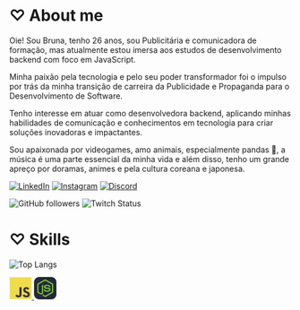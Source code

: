 # ♡ About me
Oie! Sou Bruna, tenho 26 anos, sou Publicitária e comunicadora de formação,  mas atualmente estou imersa aos estudos de desenvolvimento backend com foco em JavaScript.

Minha paixão pela tecnologia e pelo seu poder transformador foi o impulso por trás da minha transição de carreira da Publicidade e Propaganda para o Desenvolvimento de Software. 

Tenho interesse em atuar como desenvolvedora backend, aplicando minhas habilidades de comunicação e conhecimentos em tecnologia para criar soluções inovadoras e impactantes.

Sou apaixonada por videogames, amo animais, especialmente pandas 🐼, a música é uma parte essencial da minha vida e além disso, tenho um grande apreço por doramas, animes e pela cultura coreana e japonesa. 

[![LinkedIn](https://img.shields.io/badge/LinkedIn-000?style=for-the-badge&logo=linkedin&logoColor=0E76A8)](https://www.linkedin.com/in/brunasanog/) [![Instagram](https://img.shields.io/badge/Instagram-000?style=for-the-badge&logo=instagram)](https://www.instagram.com/sanogcodes/) [![Discord](https://img.shields.io/badge/Discord-000?style=for-the-badge&logo=discord)](https://www.discord.com/in/brunasanog/)

![GitHub followers](https://img.shields.io/github/followers/brunasanog)  ![Twitch Status](https://img.shields.io/twitch/status/brunasanog)




# ♡ Skills
![Top Langs](https://github-readme-stats-git-masterrstaa-rickstaa.vercel.app/api/top-langs/?username=brunasanog&bg_color=000&border_color=30A3DC&title_color=E94D5F&text_color=FFF) 

<p align="left"> <a href="https://developer.mozilla.org/en-US/docs/Web/JavaScript" target="_blank" rel="noreferrer"> <img src="https://raw.githubusercontent.com/devicons/devicon/master/icons/javascript/javascript-original.svg" alt="javascript" width="40" height="40"/> </a> <a href="https://nodejs.org" target="_blank" rel="noreferrer"> <img src="https://raw.githubusercontent.com/tandpfun/skill-icons/59059d9d1a2c092696dc66e00931cc1181a4ce1f/icons/NodeJS-Dark.svg" alt="nodejs" width="40" height="40"/> </a> </p>



